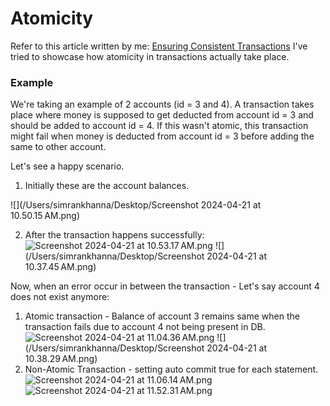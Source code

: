 # Atomicity

Refer to this article written by me:
[Ensuring Consistent Transactions](https://open.substack.com/pub/simrankhanna/p/ensuring-consistent-transactions?r=1ga7b5&utm_campaign=post&utm_medium=web)
I've tried to showcase how atomicity in transactions actually take place. 


### Example

We're taking an example of 2 accounts (id = 3 and 4). 
A transaction takes place where money is supposed to get deducted from account id = 3 and should be added to account id = 4. 
If this wasn't atomic, this transaction might fail when money is deducted from account id = 3 before adding the same to other account. 


Let's see a happy scenario. 

1. Initially these are the account balances. 

![](/Users/simrankhanna/Desktop/Screenshot 2024-04-21 at 10.50.15 AM.png)

2. After the transaction happens successfully:
![Screenshot 2024-04-21 at 10.53.17 AM.png](..%2F..%2F..%2F..%2Fvar%2Ffolders%2Fpv%2Fp5zx_6bx71l3dv3924n5rktm0000gn%2FT%2FTemporaryItems%2FNSIRD_screencaptureui_ZatZWR%2FScreenshot%202024-04-21%20at%2010.53.17%E2%80%AFAM.png)
![](/Users/simrankhanna/Desktop/Screenshot 2024-04-21 at 10.37.45 AM.png)

Now, when an error occur in between the transaction - Let's say account 4 does not exist anymore:
1. Atomic transaction - Balance of account 3 remains same when the transaction fails due to account 4 not being present in DB.
![Screenshot 2024-04-21 at 11.04.36 AM.png](..%2F..%2F..%2F..%2Fvar%2Ffolders%2Fpv%2Fp5zx_6bx71l3dv3924n5rktm0000gn%2FT%2FTemporaryItems%2FNSIRD_screencaptureui_KKDx0d%2FScreenshot%202024-04-21%20at%2011.04.36%E2%80%AFAM.png)
![](/Users/simrankhanna/Desktop/Screenshot 2024-04-21 at 10.38.29 AM.png)
2. Non-Atomic Transaction - setting auto commit true for each statement.
![Screenshot 2024-04-21 at 11.06.14 AM.png](..%2F..%2F..%2F..%2Fvar%2Ffolders%2Fpv%2Fp5zx_6bx71l3dv3924n5rktm0000gn%2FT%2FTemporaryItems%2FNSIRD_screencaptureui_9U3oc7%2FScreenshot%202024-04-21%20at%2011.06.14%E2%80%AFAM.png)
![Screenshot 2024-04-21 at 11.52.31 AM.png](..%2F..%2F..%2F..%2Fvar%2Ffolders%2Fpv%2Fp5zx_6bx71l3dv3924n5rktm0000gn%2FT%2FTemporaryItems%2FNSIRD_screencaptureui_fwrBxB%2FScreenshot%202024-04-21%20at%2011.52.31%E2%80%AFAM.png)
